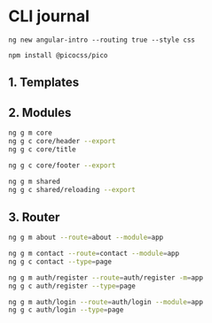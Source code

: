 # CLI journal

```
ng new angular-intro --routing true --style css

npm install @picocss/pico

```

## 1. Templates

## 2. Modules

```bash
ng g m core
ng g c core/header --export
ng g c core/title

ng g c core/footer --export

ng g m shared
ng g c shared/reloading --export
```

## 3. Router

```bash
ng g m about --route=about --module=app

ng g m contact --route=contact --module=app
ng g c contact --type=page

ng g m auth/register --route=auth/register -m=app
ng g c auth/register --type=page

ng g m auth/login --route=auth/login --module=app
ng g c auth/login --type=page

```
